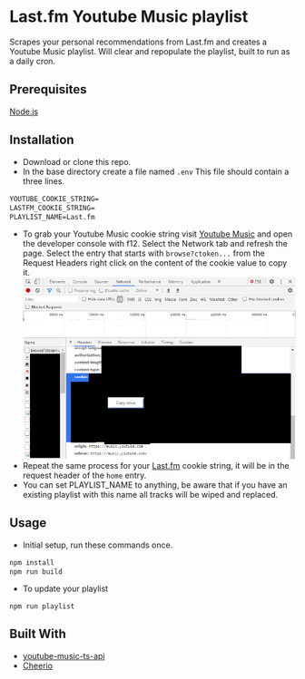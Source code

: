 # Last.fm<n/> Youtube Music playlist

Scrapes your personal recommendations from Last.fm<n/> and creates a Youtube Music playlist. Will clear and repopulate the playlist, built to run as a daily cron.

## Prerequisites

[Node.js](https://nodejs.org/en/)

## Installation
- Download or clone this repo.
- In the base directory create a file named `.env` This file should contain a three lines.

```
YOUTUBE_COOKIE_STRING=
LASTFM_COOKIE_STRING=
PLAYLIST_NAME=Last.fm
```

- To grab your Youtube Music cookie string visit [Youtube Music](https://music.youtube.com/) and open the developer console with f12. Select the Network tab and refresh the page. Select the entry that starts with `browse?ctoken...` from the Request Headers right click on the content of the cookie value to copy it.
![ytmcookie](ytmcookie.png "cookie")
- Repeat the same process for your [Last.fm](https://www.last.fm/home) cookie string, it will be in the request header of the `home` entry.
- You can set PLAYLIST_NAME to anything, be aware that if you have an existing playlist with this name all tracks will be wiped and replaced.

## Usage
- Initial setup, run these commands once.
```
npm install
npm run build
```
- To update your playlist
```
npm run playlist
```

## Built With
- [youtube-music-ts-api](https://github.com/nickp10/youtube-music-ts-api)
- [Cheerio](https://www.npmjs.com/package/cheerio)